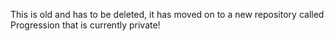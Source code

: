 This is old and has to be deleted, it has moved on to a new repository called Progression that is currently private!
